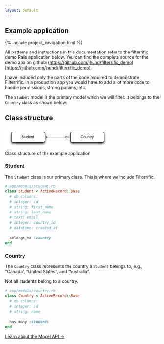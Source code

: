 ```yaml
---
layout: default
---
```


<div class="page-header">
  <h2>Example application</h2>
</div>



{% include project_navigation.html %}

All patterns and instructions in this documentation refer to the filterrific
demo Rails application below. You can find the complete source for the demo
app on github:
(https://github.com/jhund/filterrific_demo)[https://github.com/jhund/filterrific_demo].

I have included only the parts of the code required to demonstrate Filterrific.
In a production app you would have to add a lot more code to handle permissions,
strong params, etc.

The `Student` model is the primary model which we will filter. It belongs to
the `Country` class as shown below:

Class structure
---------------

<img src="/images/example_application_class_structure.png" alt="Example application class structure" class="img-polaroid" />
<div class="img_caption">Class structure of the example application</div>


### Student

The `Student` class is our primary class. This is where we include Filterrific.

```ruby
# app/models/student.rb
class Student < ActiveRecord::Base
  # db columns:
  # integer: id
  # string: first_name
  # string: last_name
  # text: email
  # integer: country_id
  # datetime: created_at

  belongs_to :country
end
```

### Country

The `Country` class represents the country a `Student` belongs to, e.g.,
&ldquo;Canada&rdquo;, &ldquo;United States&rdquo;, and &ldquo;Australia&rdquo;.

Not all students belong to a country.

```ruby
# app/models/country.rb
class Country < ActiveRecord::Base
  # db columns:
  # integer: id
  # string: name

  has_many :students
end
```


<div class="pull-right">
  <a href="/pages/active_record_model_api.html" class='btn btn-success'>Learn about the Model API &rarr;</a>
</div>
